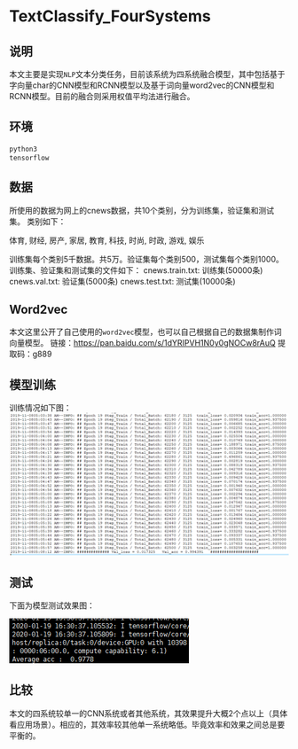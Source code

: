# TextClassify_FourSystems
## 说明
本文主要是实现`NLP`文本分类任务，目前该系统为四系统融合模型，其中包括基于字向量char的CNN模型和RCNN模型以及基于词向量word2vec的CNN模型和RCNN模型。目前的融合则采用权值平均法进行融合。

## 环境
    python3
    tensorflow

## 数据
所使用的数据为网上的cnews数据，共10个类别，分为训练集，验证集和测试集。 类别如下：

体育, 财经, 房产, 家居, 教育, 科技, 时尚, 时政, 游戏, 娱乐

训练集每个类别5千数据。共5万。验证集每个类别500，测试集每个类别1000。 训练集、验证集和测试集的文件如下：
    cnews.train.txt: 训练集(50000条)
    cnews.val.txt: 验证集(5000条)
    cnews.test.txt: 测试集(10000条)

## Word2vec
本文这里公开了自己使用的`word2vec`模型，也可以自己根据自己的数据集制作词向量模型。
链接：https://pan.baidu.com/s/1dYRIPVH1N0y0gNOCw8rAuQ  提取码：g889

## 模型训练
训练情况如下图：
![image](https://github.com/Tian14267/TextClassify_FourSystems/blob/master/images/666.png)

## 测试
下面为模型测试效果图：

![image](https://github.com/Tian14267/TextClassify_FourSystems/blob/master/images/777.png)

## 比较
本文的四系统较单一的CNN系统或者其他系统，其效果提升大概2个点以上（具体看应用场景）。相应的，其效率较其他单一系统略低。毕竟效率和效果之间总是要平衡的。
